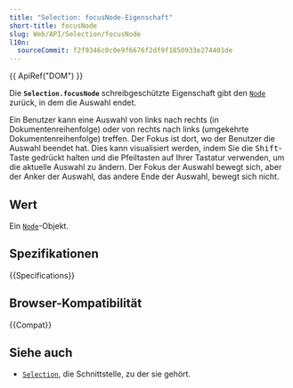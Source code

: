 ```yaml
---
title: "Selection: focusNode-Eigenschaft"
short-title: focusNode
slug: Web/API/Selection/focusNode
l10n:
  sourceCommit: f2f9346c0c0e9f6676f2df9f1850933e274401de
---
```


{{ ApiRef("DOM") }}

Die **`Selection.focusNode`** schreibgeschützte Eigenschaft gibt den
[`Node`](/de/docs/Web/API/Node) zurück, in dem die Auswahl endet.

Ein Benutzer kann eine Auswahl von links nach rechts (in Dokumentenreihenfolge) oder von rechts nach links (umgekehrte Dokumentenreihenfolge) treffen. Der Fokus ist dort, wo der Benutzer die Auswahl beendet hat. Dies kann visualisiert werden, indem Sie die <kbd>Shift</kbd>-Taste gedrückt halten und die Pfeiltasten auf Ihrer Tastatur verwenden, um die aktuelle Auswahl zu ändern. Der Fokus der Auswahl bewegt sich, aber der Anker der Auswahl, das andere Ende der Auswahl, bewegt sich nicht.

## Wert

Ein [`Node`](/de/docs/Web/API/Node)-Objekt.

## Spezifikationen

{{Specifications}}

## Browser-Kompatibilität

{{Compat}}

## Siehe auch

- [`Selection`](/de/docs/Web/API/Selection), die Schnittstelle, zu der sie gehört.
